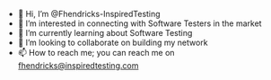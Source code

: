 - 👋 Hi, I’m @Fhendricks-InspiredTesting
- 👀 I’m interested in connecting with Software Testers in the market 
- 🌱 I’m currently learning about Software Testing
- 💞️ I’m looking to collaborate on building my network
- 📫 How to reach me; you can reach me on fhendricks@inspiredtesting.com

<!---
Fhendricks-InspiredTesting/Fhendricks-InspiredTesting is a ✨ special ✨ repository because its `README.md` (this file) appears on your GitHub profile.
You can click the Preview link to take a look at your changes.
--->
